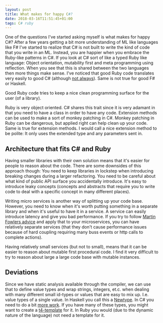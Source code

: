 ```yaml
---
layout: post
title: What makes for happy C#?
date: 2018-03-16T11:51:45+01:00
tags: C# ruby
---
```


One of the questions I've started asking myself is what makes for happy C#? After a few years getting a bit more understanding of ML like languages like F# I've started to realize that C# is not built to write the kind of code that you write in an ML. Instead, you are happier when you embrace the Ruby-like patterns in C#. If you look at C# sort of like a typed Ruby like language: Object orientation, mutability first and meta programming using reflection. When you see that this is shared between the two languages then more things make sense. I've noticed that good Ruby code translates very easily to good C# (although [not always](https://github.com/wallymathieu/csharp_ukanren)). Same is not true for good F# or Haskell.

Good Ruby code tries to keep a nice clean programming surface for the user (of a library).

Ruby is very object oriented. C# shares this trait since it is very adamant in that you need to have a class in order to have any code. Extension methods can be used to make a sort of monkey patching in C#. Monkey patching in Ruby can be dangerous, but applied right can help clean up your code. Same is true for extension methods. I would call a nice extension method to be polite: It only uses the extended type and any parameters sent in.

## Architecture that fits C# and Ruby

Having smaller libraries with their own solution means that it's easier for people to reason about the code. There are some downsides of this approach though: You need to keep libraries in lockstep when introducing breaking changes during a larger refactoring. You need to be careful about what kind of public API surface you accidentally introduce. It's easy to introduce leaky concepts (concepts and abstracts that require you to write code to deal with a specific concept in many different places).

Writing micro services is another way of splitting up your code base. However, you need to know when it's worth putting something in a separate library and when it's useful to have it in a service. A service can easily introduce latency and give you bad performance. If you try to follow [Martin Fowlers advice](https://martinfowler.com/bliki/BoundedContext.html) and apply that to your microservices, you can have relatively separate services (that they don't cause performance issues because of hard coupling requiring many buss events or http calls to complete actions).

Having relatively small services (but not to small), means that it can be easier to reason about mutable first procedural code. I find it very difficult to try to reason about large a large code base with mutable instances.

## Deviations

Since we have static analysis available through the compiler, we can use that to define value types and wrap strings, integers, et.c. when dealing with many different small id-types or values that are easy to mix up. I.e. value types of a single value. In Haskell you call this a [Newtype](https://wiki.haskell.org/Newtype). In C# you need to do a bit [more work](https://github.com/NewtonsoftJsonExt/Saithe/blob/master/CSharpTypes/ProductId.cs). If you have many of these types, you might want to create a [t4-template](https://en.wikipedia.org/wiki/Text_Template_Transformation_Toolkit) for it. In Ruby you would (due to the dynamic nature of the language) not need a template for it.

